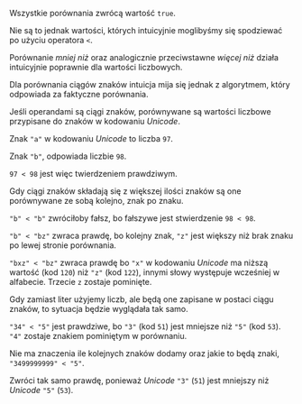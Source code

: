 Wszystkie porównania zwrócą wartość `true`.

Nie są to jednak wartości, których intuicyjnie moglibyśmy się spodziewać po użyciu operatora `<`.

Porównanie _mniej niż_ oraz analogicznie przeciwstawne _więcej niż_ działa intuicyjnie poprawnie dla wartości liczbowych.

Dla porównania ciągów znaków intuicja mija się jednak z algorytmem, który odpowiada za faktyczne porównania.

Jeśli operandami są ciągi znaków, porównywane są wartości liczbowe przypisane do znaków w kodowaniu _Unicode_.

Znak `"a"` w kodowaniu _Unicode_ to liczba `97`.

Znak `"b"`, odpowiada liczbie `98`.

`97 < 98` jest więc twierdzeniem prawdziwym.

Gdy ciągi znaków składają się z większej ilości znaków są one porównywane ze sobą kolejno, znak po znaku.

`"b" < "b"` zwróciłoby fałsz, bo fałszywe jest stwierdzenie `98 < 98`.

`"b" < "bz"` zwraca prawdę, bo kolejny znak, `"z"` jest większy niż brak znaku po lewej stronie porównania.

`"bxz" < "bz"` zwraca prawdę bo `"x"` w kodowaniu _Unicode_ ma niższą wartość (kod `120`) niż `"z"` (kod `122`), innymi słowy występuje wcześniej w alfabecie. Trzecie `z` zostaje pominięte.

Gdy zamiast liter użyjemy liczb, ale będą one zapisane w postaci ciągu znaków, to sytuacja będzie wyglądała tak samo.

`"34" < "5"` jest prawdziwe, bo `"3"` (kod `51`) jest mniejsze niż `"5"` (kod `53`). `"4"` zostaje znakiem pominiętym w porównaniu.

Nie ma znaczenia ile kolejnych znaków dodamy oraz jakie to będą znaki, `"3499999999" < "5"`.

Zwróci tak samo prawdę, ponieważ _Unicode_ `"3"` (`51`) jest mniejszy niż _Unicode_ `"5"` (`53`).
